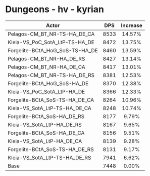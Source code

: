 # Dungeons - hv - kyrian
| Actor | DPS | Increase |
|---|:---:|:---:|
|Pelagos-CM_BT_NR-TS-HA_DE_CA|8533|14.57%|
|Kleia-VS_PoC_SotA_LtP-TS-HA_DE|8472|13.75%|
|Forgelite-BCtA_HoG_SoS-TS-HA_DE|8460|13.59%|
|Pelagos-CM_BT_NR-HA_DE_RS|8427|13.14%|
|Pelagos-CM_BT_NR-HA_DE_CA|8417|13.01%|
|Pelagos-CM_BT_NR-TS-HA_DE_RS|8381|12.53%|
|Forgelite-BCtA_HoG_SoS-HA_DE|8370|12.38%|
|Kleia-VS_PoC_SotA_LtP-HA_DE|8366|12.33%|
|Forgelite-BCtA_SoS-TS-HA_DE_CA|8264|10.96%|
|Kleia-VS_SotA_LtP-TS-HA_DE_CA|8248|10.74%|
|Forgelite-BCtA_SoS-HA_DE_RS|8177|9.79%|
|Kleia-VS_SotA_LtP-HA_DE_RS|8167|9.65%|
|Forgelite-BCtA_SoS-HA_DE_CA|8156|9.51%|
|Kleia-VS_SotA_LtP-HA_DE_CA|8139|9.28%|
|Forgelite-BCtA_SoS-TS-HA_DE_RS|8131|9.17%|
|Kleia-VS_SotA_LtP-TS-HA_DE_RS|7941|6.62%|
|Base|7448|0.00%|
